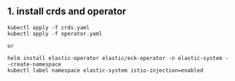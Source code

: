 ## 1. install crds and operator
```
kubectl apply -f crds.yaml
kubectl apply -f operator.yaml

or

helm install elastic-operator elastic/eck-operator -n elastic-system --create-namespace
kubectl label namespace elastic-system istio-injection=enabled
```
